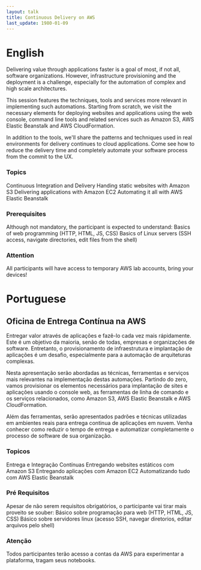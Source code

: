 ```yaml
---
layout: talk
title: Continuous Delivery on AWS
last_update: 1980-01-09
---
```

# English
Delivering value through applications faster is a goal of most, if not all, software organizations. However, infrastructure provisioning and the deployment is a challenge, especially for the automation of complex and high scale architectures.

This session features the techniques, tools and services more relevant in implementing such automations. Starting from scratch, we visit the necessary elements for deploying websites and applications using the web console, command line tools and related services such as Amazon S3, AWS Elastic Beanstalk and AWS CloudFormation.

In addition to the tools, we'll share the patterns and techniques used in real environments for delivery continues to cloud applications. Come see how to reduce the delivery time and completely automate your software process from the commit to the UX.

### Topics
Continuous Integration and Delivery
Handing static websites with Amazon S3
Delivering applications with Amazon EC2
Automating it all with AWS Elastic Beanstalk

### Prerequisites
Although not mandatory, the participant is expected to understand:
Basics of web programming (HTTP, HTML, JS, CSS)
Basics of Linux servers (SSH access, navigate directories, edit files from the shell)

### Attention
All participants will have access to temporary AWS lab accounts, bring your devices!

# Portuguese

## Oficina de Entrega Contínua na AWS

Entregar valor através de aplicações e fazê-lo cada vez mais rápidamente. Este é um objetivo da maioria, senão de todas, empresas e organizações de software. Entretanto, o provisionamento de infraestrutura e implantação de aplicações é um desafio, especialmente para a automação de arquiteturas complexas.

Nesta apresentação serão abordadas as técnicas, ferramentas e serviços mais relevantes na implementação destas automações. Partindo do zero, vamos provisionar os elementos necessários para implantação de sites e aplicações usando o console web, as ferramentas de linha de comando e os serviços relacionados, como Amazon S3, AWS Elastic Beanstalk e AWS CloudFormation.

Além das ferramentas, serão apresentados padrões e técnicas utilizadas em ambientes reais para entrega continua de aplicações em nuvem. Venha conhecer como reduzir o tempo de entrega e automatizar completamente o processo de software de sua organização.

### Topicos
Entrega e Integração Contínuas
Entregando websites estáticos com Amazon S3
Entregando aplicações com Amazon EC2
Automatizando tudo com  AWS Elastic Beanstalk

### Pré Requisitos
Apesar de não serem requisitos obrigatórios, o participante vai tirar mais proveito se souber:
Básico sobre programação para web (HTTP, HTML, JS, CSS)
Básico sobre servidores linux (acesso SSH, navegar diretorios, editar arquivos pelo shell)

### Atenção
Todos participantes terão acesso a contas da AWS para experimentar a plataforma, tragam seus notebooks.
